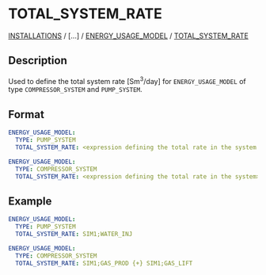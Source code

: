 # TOTAL_SYSTEM_RATE
 
[INSTALLATIONS](/about/references/keywords/INSTALLATIONS.md) / [...] / 
[ENERGY_USAGE_MODEL](/about/references/keywords/ENERGY_USAGE_MODEL.md) / 
[TOTAL_SYSTEM_RATE](/about/references/keywords/TOTAL_SYSTEM_RATE.md)

## Description
Used to define the total system rate [Sm<sup>3</sup>/day] for `ENERGY_USAGE_MODEL` of type `COMPRESSOR_SYSTEM`
and `PUMP_SYSTEM`.

## Format
~~~~~~~~yaml
ENERGY_USAGE_MODEL:
  TYPE: PUMP_SYSTEM
  TOTAL_SYSTEM_RATE: <expression defining the total rate in the system [Sm3/day]>
~~~~~~~~

~~~~~~~~yaml
ENERGY_USAGE_MODEL:
  TYPE: COMPRESSOR_SYSTEM
  TOTAL_SYSTEM_RATE: <expression defining the total rate in the system>
~~~~~~~~

## Example
~~~~~~~~yaml
ENERGY_USAGE_MODEL:
  TYPE: PUMP_SYSTEM
  TOTAL_SYSTEM_RATE: SIM1;WATER_INJ
~~~~~~~~

~~~~~~~~yaml
ENERGY_USAGE_MODEL:
  TYPE: COMPRESSOR_SYSTEM
  TOTAL_SYSTEM_RATE: SIM1;GAS_PROD {+} SIM1;GAS_LIFT
~~~~~~~~


